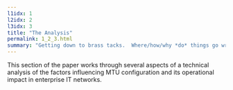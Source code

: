 ```yaml
---
l1idx: 1
l2idx: 2
l3idx: 3
title: "The Analysis"
permalink: 1_2_3.html
summary: "Getting down to brass tacks.  Where/how/why *do* things go wrong? How can we avoid it?"
---
```

This section of the paper works through several aspects of a technical analysis of the factors influencing MTU configuration and its operational impact in enterprise IT networks.




   